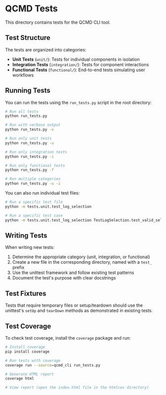 # QCMD Tests

This directory contains tests for the QCMD CLI tool.

## Test Structure

The tests are organized into categories:

- **Unit Tests** (`unit/`): Tests for individual components in isolation
- **Integration Tests** (`integration/`): Tests for component interactions
- **Functional Tests** (`functional/`): End-to-end tests simulating user workflows

## Running Tests

You can run the tests using the `run_tests.py` script in the root directory:

```bash
# Run all tests
python run_tests.py

# Run with verbose output
python run_tests.py -v

# Run only unit tests
python run_tests.py -u

# Run only integration tests
python run_tests.py -i

# Run only functional tests
python run_tests.py -f

# Run multiple categories
python run_tests.py -u -i
```

You can also run individual test files:

```bash
# Run a specific test file
python -m tests.unit.test_log_selection

# Run a specific test case
python -m tests.unit.test_log_selection TestLogSelection.test_valid_selection
```

## Writing Tests

When writing new tests:

1. Determine the appropriate category (unit, integration, or functional)
2. Create a new file in the corresponding directory, named with a `test_` prefix
3. Use the unittest framework and follow existing test patterns
4. Document the test's purpose with clear docstrings

## Test Fixtures

Tests that require temporary files or setup/teardown should use the unittest's
`setUp` and `tearDown` methods as demonstrated in existing tests.

## Test Coverage

To check test coverage, install the `coverage` package and run:

```bash
# Install coverage
pip install coverage

# Run tests with coverage
coverage run --source=qcmd_cli run_tests.py

# Generate HTML report
coverage html

# View report (open the index.html file in the htmlcov directory)
``` 
